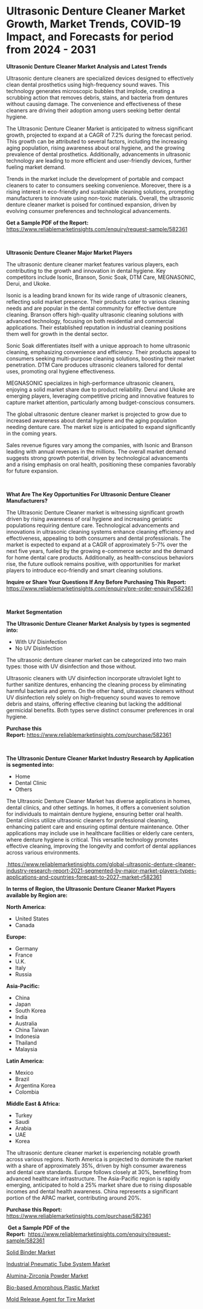 <p><h1>Ultrasonic Denture Cleaner Market Growth, Market Trends, COVID-19 Impact, and Forecasts for period from 2024 - 2031</h1></p><p><strong>Ultrasonic Denture Cleaner Market Analysis and Latest Trends</strong></p>
<p><p>Ultrasonic denture cleaners are specialized devices designed to effectively clean dental prosthetics using high-frequency sound waves. This technology generates microscopic bubbles that implode, creating a scrubbing action that removes debris, stains, and bacteria from dentures without causing damage. The convenience and effectiveness of these cleaners are driving their adoption among users seeking better dental hygiene.</p><p>The Ultrasonic Denture Cleaner Market is anticipated to witness significant growth, projected to expand at a CAGR of 7.2% during the forecast period. This growth can be attributed to several factors, including the increasing aging population, rising awareness about oral hygiene, and the growing prevalence of dental prosthetics. Additionally, advancements in ultrasonic technology are leading to more efficient and user-friendly devices, further fueling market demand. </p><p>Trends in the market include the development of portable and compact cleaners to cater to consumers seeking convenience. Moreover, there is a rising interest in eco-friendly and sustainable cleaning solutions, prompting manufacturers to innovate using non-toxic materials. Overall, the ultrasonic denture cleaner market is poised for continued expansion, driven by evolving consumer preferences and technological advancements.</p></p>
<p><strong>Get a Sample PDF of the Report:&nbsp;</strong> <a href="https://www.reliablemarketinsights.com/enquiry/request-sample/582361?utm_campaign=1596&utm_medium=2&utm_source=Github&utm_content=ia&utm_term=12102024&utm_id=ultrasonic-denture-cleaner">https://www.reliablemarketinsights.com/enquiry/request-sample/582361</a></p>
<p>&nbsp;</p>
<p><strong>Ultrasonic Denture Cleaner Major Market Players</strong></p>
<p><p>The ultrasonic denture cleaner market features various players, each contributing to the growth and innovation in dental hygiene. Key competitors include Isonic, Branson, Sonic Soak, DTM Care, MEGNASONIC, Derui, and Ukoke.</p><p>Isonic is a leading brand known for its wide range of ultrasonic cleaners, reflecting solid market presence. Their products cater to various cleaning needs and are popular in the dental community for effective denture cleaning. Branson offers high-quality ultrasonic cleaning solutions with advanced technology, focusing on both residential and commercial applications. Their established reputation in industrial cleaning positions them well for growth in the dental sector.</p><p>Sonic Soak differentiates itself with a unique approach to home ultrasonic cleaning, emphasizing convenience and efficiency. Their products appeal to consumers seeking multi-purpose cleaning solutions, boosting their market penetration. DTM Care produces ultrasonic cleaners tailored for dental uses, promoting oral hygiene effectiveness.</p><p>MEGNASONIC specializes in high-performance ultrasonic cleaners, enjoying a solid market share due to product reliability. Derui and Ukoke are emerging players, leveraging competitive pricing and innovative features to capture market attention, particularly among budget-conscious consumers.</p><p>The global ultrasonic denture cleaner market is projected to grow due to increased awareness about dental hygiene and the aging population needing denture care. The market size is anticipated to expand significantly in the coming years.</p><p>Sales revenue figures vary among the companies, with Isonic and Branson leading with annual revenues in the millions. The overall market demand suggests strong growth potential, driven by technological advancements and a rising emphasis on oral health, positioning these companies favorably for future expansion.</p></p>
<p>&nbsp;</p>
<p><strong>What Are The Key Opportunities For Ultrasonic Denture Cleaner Manufacturers?</strong></p>
<p><p>The Ultrasonic Denture Cleaner market is witnessing significant growth driven by rising awareness of oral hygiene and increasing geriatric populations requiring denture care. Technological advancements and innovations in ultrasonic cleaning systems enhance cleaning efficiency and effectiveness, appealing to both consumers and dental professionals. The market is expected to expand at a CAGR of approximately 5-7% over the next five years, fueled by the growing e-commerce sector and the demand for home dental care products. Additionally, as health-conscious behaviors rise, the future outlook remains positive, with opportunities for market players to introduce eco-friendly and smart cleaning solutions.</p></p>
<p><strong>Inquire or Share Your Questions If Any Before Purchasing This Report:</strong> <a href="https://www.reliablemarketinsights.com/enquiry/pre-order-enquiry/582361?utm_campaign=1596&utm_medium=2&utm_source=Github&utm_content=ia&utm_term=12102024&utm_id=ultrasonic-denture-cleaner">https://www.reliablemarketinsights.com/enquiry/pre-order-enquiry/582361</a></p>
<p>&nbsp;</p>
<p><strong>Market Segmentation</strong></p>
<p><strong>The Ultrasonic Denture Cleaner Market Analysis by types is segmented into:</strong></p>
<p><ul><li>With UV Disinfection</li><li>No UV Disinfection</li></ul></p>
<p><p>The ultrasonic denture cleaner market can be categorized into two main types: those with UV disinfection and those without. </p><p>Ultrasonic cleaners with UV disinfection incorporate ultraviolet light to further sanitize dentures, enhancing the cleaning process by eliminating harmful bacteria and germs. On the other hand, ultrasonic cleaners without UV disinfection rely solely on high-frequency sound waves to remove debris and stains, offering effective cleaning but lacking the additional germicidal benefits. Both types serve distinct consumer preferences in oral hygiene.</p></p>
<p><strong>Purchase this Report:&nbsp;</strong><a href="https://www.reliablemarketinsights.com/purchase/582361?utm_campaign=1596&utm_medium=2&utm_source=Github&utm_content=ia&utm_term=12102024&utm_id=ultrasonic-denture-cleaner">https://www.reliablemarketinsights.com/purchase/582361</a></p>
<p>&nbsp;</p>
<p><strong>The Ultrasonic Denture Cleaner Market Industry Research by Application is segmented into:</strong></p>
<p><ul><li>Home</li><li>Dental Clinic</li><li>Others</li></ul></p>
<p><p>The Ultrasonic Denture Cleaner Market has diverse applications in homes, dental clinics, and other settings. In homes, it offers a convenient solution for individuals to maintain denture hygiene, ensuring better oral health. Dental clinics utilize ultrasonic cleaners for professional cleaning, enhancing patient care and ensuring optimal denture maintenance. Other applications may include use in healthcare facilities or elderly care centers, where denture hygiene is critical. This versatile technology promotes effective cleaning, improving the longevity and comfort of dental appliances across various environments.</p></p>
<p><a href="https://www.reliablemarketinsights.com/global-ultrasonic-denture-cleaner-industry-research-report-2021-segmented-by-major-market-players-types-applications-and-countries-forecast-to-2027-market-r582361?utm_campaign=1596&utm_medium=2&utm_source=Github&utm_content=ia&utm_term=12102024&utm_id=ultrasonic-denture-cleaner">&nbsp;https://www.reliablemarketinsights.com/global-ultrasonic-denture-cleaner-industry-research-report-2021-segmented-by-major-market-players-types-applications-and-countries-forecast-to-2027-market-r582361</a></p>
<p><strong>In terms of Region, the Ultrasonic Denture Cleaner Market Players available by Region are:</strong></p>
<p>
    <p> <strong> North America: </strong>
        <ul>
            <li>United States</li>
            <li>Canada</li>
        </ul>
        </p> 
    <p> <strong> Europe: </strong>
        <ul>
            <li>Germany</li>
            <li>France</li>
            <li>U.K.</li>
            <li>Italy</li>
            <li>Russia</li>
        </ul>
        </p> 
    <p> <strong> Asia-Pacific: </strong>
        <ul>
            <li>China</li>
            <li>Japan</li>
            <li>South Korea</li>
            <li>India</li>
            <li>Australia</li>
            <li>China Taiwan</li>
            <li>Indonesia</li>
            <li>Thailand</li>
            <li>Malaysia</li>
        </ul>
        </p> 
    <p> <strong> Latin America: </strong>
        <ul>
            <li>Mexico</li>
            <li>Brazil</li>
            <li>Argentina Korea</li>
            <li>Colombia</li>
        </ul>
        </p> 
    <p> <strong> Middle East & Africa: </strong>
        <ul>
            <li>Turkey</li>
            <li>Saudi</li>
            <li>Arabia</li>
            <li>UAE</li>
            <li>Korea</li>
        </ul>
    </p>
    </p>
<p><p>The ultrasonic denture cleaner market is experiencing notable growth across various regions. North America is projected to dominate the market with a share of approximately 35%, driven by high consumer awareness and dental care standards. Europe follows closely at 30%, benefiting from advanced healthcare infrastructure. The Asia-Pacific region is rapidly emerging, anticipated to hold a 25% market share due to rising disposable incomes and dental health awareness. China represents a significant portion of the APAC market, contributing around 20%.</p></p>
<p><strong>Purchase this Report: </strong><a href="https://www.reliablemarketinsights.com/purchase/582361?utm_campaign=1596&utm_medium=2&utm_source=Github&utm_content=ia&utm_term=12102024&utm_id=ultrasonic-denture-cleaner">https://www.reliablemarketinsights.com/purchase/582361</a></p>
<p>&nbsp;<strong>Get a Sample PDF of the Report:&nbsp;&nbsp;</strong><a href="https://www.reliablemarketinsights.com/enquiry/request-sample/582361?utm_campaign=1596&utm_medium=2&utm_source=Github&utm_content=ia&utm_term=12102024&utm_id=ultrasonic-denture-cleaner">https://www.reliablemarketinsights.com/enquiry/request-sample/582361</a></p>
<p><strong></strong></p>
<p><p><a href="https://github.com/hgf64gh/Market-Research-Report-List-1/blob/main/solid-binder-market.md?utm_campaign=1596&utm_medium=2&utm_source=Github&utm_content=ia&utm_term=12102024&utm_id=ultrasonic-denture-cleaner">Solid Binder Market</a></p><p><a href="https://github.com/marloy8/Market-Research-Report-List-6/blob/main/industrial-pneumatic-tube-system-market.md?utm_campaign=1596&utm_medium=2&utm_source=Github&utm_content=ia&utm_term=12102024&utm_id=ultrasonic-denture-cleaner">Industrial Pneumatic Tube System Market</a></p><p><a href="https://www.linkedin.com/pulse/exploring-alumina-zirconia-powder-market-dynamics-global-trends-7nngc?utm_campaign=1596&utm_medium=2&utm_source=Github&utm_content=ia&utm_term=12102024&utm_id=ultrasonic-denture-cleaner">Alumina-Zirconia Powder Market</a></p><p><a href="https://www.linkedin.com/pulse/emerging-opportunities-challenges-global-bio-based-amorphous-sfbpc?utm_campaign=1596&utm_medium=2&utm_source=Github&utm_content=ia&utm_term=12102024&utm_id=ultrasonic-denture-cleaner">Bio-based Amorphous Plastic Market</a></p><p><a href="https://www.linkedin.com/pulse/emerging-mold-release-agent-tire-market-opportunities-analysis-ggfjc?utm_campaign=1596&utm_medium=2&utm_source=Github&utm_content=ia&utm_term=12102024&utm_id=ultrasonic-denture-cleaner">Mold Release Agent for Tire Market</a></p></p>